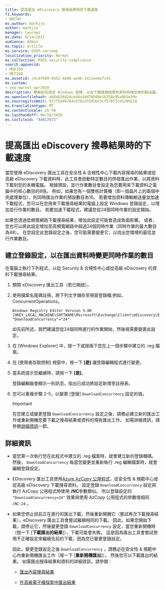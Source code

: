 ```yaml
---
title: 提高匯出 eDiscovery 搜尋結果時的下載速度
f1.keywords:
- NOCSH
ms.author: markjjo
author: markjjo
manager: laurawi
ms.date: 6/14/2017
audience: Admin
ms.topic: article
ms.service: O365-seccomp
localization_priority: Normal
ms.collection: M365-security-compliance
search.appverid:
- MOE150
- MET150
ms.assetid: c4c8f689-9d52-4e80-ae4b-1411ee9efc43
ms.custom:
- seo-marvel-apr2020
description: 瞭解如何設定 Windows 登錄，以在下載搜尋結果和資料時增加資料輸送量。
ms.openlocfilehash: a68a616d2dced4a3dd70580e1b258c95a0b5e39e
ms.sourcegitcommit: 973f5449784cb70ce5545bc3cf57bf1ce5209218
ms.translationtype: MT
ms.contentlocale: zh-TW
ms.lasthandoff: 06/19/2020
ms.locfileid: "44817672"
---
```

# <a name="increase-the-download-speed-when-exporting-ediscovery-search-results"></a>提高匯出 eDiscovery 搜尋結果時的下載速度

當您使用 eDiscovery 匯出工具在安全性 & 合規性中心下載內容搜尋的結果或從高級 eDiscovery 下載資料時，此工具會啟動特定數目的併發匯出作業，以將資料下載到您的本機電腦。 根據預設，並行作業數目會設定為您要用來下載資料之電腦中的核心數目的8倍。 例如，如果您有一個雙核計算機（即一個晶片上的兩個中央處理單位），則同時匯出作業的預設數目為16。 若要增加資料傳輸輸送量並加速下載程式，您可以在您用來下載搜尋結果的電腦上設定 Windows 登錄設定，以增加並行作業的數目。 若要加速下載程式，建議您從24個同時作業的設定開始。
  
如果您透過低頻寬網路下載搜尋結果，增加此設定可能會造成負面影響。 或者，您也可以將此設定增加至高頻寬網路中超過24個同時作業（同時作業的最大數目為48）。 在您設定此登錄設定之後，您可能需要變更它，以找出您環境的最佳並行作業數目。
  
## <a name="create-a-registry-setting-to-change-the-number-of-concurrent-operations-when-exporting-data"></a>建立登錄設定，以在匯出資料時變更同時作業的數目

在電腦上執行下列程式，以從 Security & 合規性中心或從高級 eDiscovery 的資料下載搜尋結果。
  
1. 關閉 eDiscovery 匯出工具（若已開啟）。 
    
2. 使用檔案名尾碼註冊，將下列文字儲存至視窗登錄檔;例如，ConcurrentOperations。 
    
    ```text
    Windows Registry Editor Version 5.00
    [HKEY_LOCAL_MACHINE\SOFTWARE\Microsoft\Exchange\Client\eDiscovery\ExportTool]
    "DownloadConcurrency"="24"
    ```

    如先前所述，我們建議您從24個同時進行的作業開始，然後視需要變更此設定。
    
3. 在 [Windows Explorer] 中，按一下或按兩下您在上一個步驟中建立的 .reg 檔案。
    
4. 在 [使用者存取控制] 視窗中，按一下 **[是]** 讓登錄編輯程式進行變更。 
    
5. 當系統提示您繼續時，請按一下 **[是]**。
    
    登錄編輯器會顯示一則訊息，指出已成功將設定新增至註冊表。
    
6. 您可以重複步驟 2-5，以變更 [登錄] `DownloadConcurrency` 設定的值。 
    
    > [!IMPORTANT]
    > 在您建立或變更登錄 `DownloadConcurrency` 設定之後，請務必建立新的匯出工作或重新開機您要下載之搜尋結果或資料的現有匯出工作。 如需詳細資訊，請參閱[詳細資訊](#more-information)一節。 
  
## <a name="more-information"></a>詳細資訊

- 當您第一次執行您在此程式中建立的 .reg 檔案時，就會建立新的登錄機碼。 然後， `DownloadConcurrency` 每當您變更並重新執行 .reg 編輯檔案時，就會編輯登錄設定。 
    
- EDiscovery 匯出工具使用[Azure AzCopy 公用程式](https://go.microsoft.com/fwlink/?linkid=849949)，從安全性 & 規範中心或從高級 eDiscovery 下載搜尋資料。 設定登錄 `DownloadConcurrency` 設定與執行 AzCopy 公用程式時使用 **/NC**參數類似。 所以登錄設定的 `"DownloadConcurrency=24"` 效果與使用 AzCopy 公用程式的參數值相同 `/NC:24` 。 
    
- 如果您停止目前正在進行的匯出下載，然後重新開機它（嘗試再次下載搜尋結果），eDiscovery 匯出工具會嘗試繼續相同的下載。 因此，如果您開始下載，請停止它，然後變更登錄 `DownloadConcurrency` 設定，當您重新開機時（按一下 [**下載匯出的結果**]），下載可能會失敗。 這是因為匯出工具會嘗試使用不正確設定來繼續先前的下載，因為您已變更登錄設定。
    
    因此，變更登錄設定之後 `DownloadConcurrency` ，請務必在安全性 & 規範中心內重新開機匯出工作（按一下 [**重新開機匯出**]）。 然後您可以下載匯出的結果。 如需匯出搜尋結果和資料的詳細資訊，請參閱：
    
  - [匯出內容搜尋結果](export-search-results.md)
    
  - [在高級電子檔探索中匯出結果](export-results-in-advanced-ediscovery.md)
    
